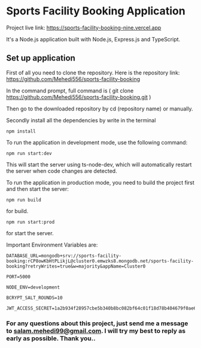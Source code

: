# Sports Facility Booking Application

Project live link:
https://sports-facility-booking-nine.vercel.app

It's a Node.js application built with Node.js, Express.js and TypeScript.


## Set up application

First of all you need to clone the repository. Here is the repository link:
https://github.com/Mehedi556/sports-facility-booking

In the command prompt, full command is ( git clone https://github.com/Mehedi556/sports-facility-booking.git )

Then go to the downloaded repository by cd (repository name) or manually.

Secondly install all the dependencies by write in the terminal

    npm install 




To run the application in development mode, use the following command: 

    npm run start:dev




This will start the server using ts-node-dev, which will automatically restart the server when code changes are detected.

To run the application in production mode, you need to build the project first and then start the server: 

    npm run build 

for build.

    npm run start:prod 


for start the server.

Important Environment Variables are:

    DATABASE_URL=mongodb+srv://sports-facility-booking:rCP8owKbHtPLikjL@cluster0.emwzks8.mongodb.net/sports-facility-booking?retryWrites=true&w=majority&appName=Cluster0

    PORT=5000

    NODE_ENV=development

    BCRYPT_SALT_ROUNDS=10

    JWT_ACCESS_SECRET=1a2b934f28957cbe5b340b8bc082bf64c01f18d78b404679f0ae648279176b1d


### For any questions about this project, just send me a message to salam.mehedi99@gmail.com. I will try my best to reply as early as possible. Thank you..